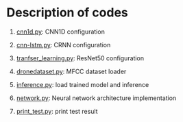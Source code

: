 # Description of codes

1. [cnn1d.py](https://github.com/pleiades-s/drone_detector/blob/master/drone_detector/code/cnn1d.py): CNN1D configuration

2. [cnn-lstm.py](https://github.com/pleiades-s/drone_detector/blob/master/drone_detector/code/cnn-lstm.py): CRNN configuration

3. [tranfser_learning.py](https://github.com/pleiades-s/drone_detector/blob/master/drone_detector/code/transfer_learning.py): ResNet50 configuration

3. [dronedataset.py](https://github.com/pleiades-s/drone_detector/blob/master/drone_detector/code/dronedataset.py): MFCC dataset loader

4. [inference.py](https://github.com/pleiades-s/drone_detector/blob/master/drone_detector/code/inference.py): load trained model and inference

5. [network.py](https://github.com/pleiades-s/drone_detector/blob/master/drone_detector/code/network.py): Neural network architecture implementation

6. [print_test.py](https://github.com/pleiades-s/drone_detector/blob/master/drone_detector/code/print_test.py): print test result
